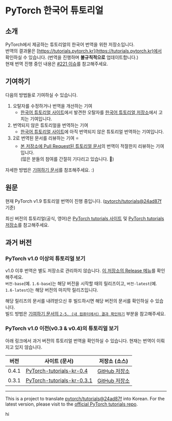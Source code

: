 # PyTorch 한국어 튜토리얼

## 소개

PyTorch에서 제공하는 튜토리얼의 한국어 번역을 위한 저장소입니다.\
번역의 결과물은 [https://tutorials.pytorch.kr](https://tutorials.pytorch.kr)에서 확인하실 수 있습니다. (번역을 진행하며 **불규칙적으로** 업데이트합니다.)\
현재 번역 진행 중인 내용은 [#221 이슈](https://github.com/9bow/PyTorch-tutorials-kr/issues/221)를 참고해주세요.

## 기여하기

다음의 방법들로 기여하실 수 있습니다.

1. 오탈자를 수정하거나 번역을 개선하는 기여
   * [한국어 튜토리얼 사이트](http://tutorials.pytorch.kr/)에서 발견한 오탈자를 [한국어 튜토리얼 저장소](https://github.com/9bow/PyTorch-tutorials-kr)에서 고치는 기여입니다.
2. 번역되지 않은 튜토리얼을 번역하는 기여
   * [한국어 튜토리얼 사이트](http://tutorials.pytorch.kr/)에 아직 번역되지 않은 튜토리얼 번역하는 기여입니다.
3. 2로 번역된 문서를 리뷰하는 기여 :star:
   * [본 저장소에 Pull Request된 튜토리얼 문서](https://github.com/9bow/PyTorch-tutorials-kr/pulls)의 번역이 적절한지 리뷰하는 기여입니다. \
     (많은 분들의 참여를 간절히 기다리고 있습니다. :pray:)

자세한 방법은 [기여하기 문서](CONTRIBUTING.md)를 참조해주세요. :)

## 원문

현재 PyTorch v1.9 튜토리얼 번역이 진행 중입니다. ([pytorch/tutorials@24ad87f](https://github.com/pytorch/tutorials/commit/24ad87fdb9e5cd73ed8a27eed1efed6c4a7a1bb5) 기준)

최신 버전의 튜토리얼(공식, 영어)은 [PyTorch tutorials 사이트](https://pytorch.org/tutorials) 및 [PyTorch tutorials 저장소](https://github.com/pytorch/tutorials)를 참고해주세요.

## 과거 버전

### PyTorch v1.0 이상의 튜토리얼 보기

v1.0 이후 번역은 별도 저장소로 관리하지 않습니다. [이 저장소의 Release 메뉴](https://github.com/9bow/PyTorch-tutorials-kr/releases)를 확인해주세요. \
`버전-base`(예. `1.6-base`)는 해당 버전을 시작할 때의 릴리즈이고, `버전-latest`(예. `1.6-latest`)는 해당 버전의 마지막 릴리즈입니다.

해당 릴리즈의 문서를 내려받으신 후 빌드하시면 해당 버전의 문서를 확인하실 수 있습니다. \
빌드 방법은 [기여하기 문서의 `2-5. (내 컴퓨터에서) 결과 확인하기`](https://github.com/9bow/PyTorch-tutorials-kr/blob/master/CONTRIBUTING.md#2-5-내-컴퓨터에서-결과-확인하기) 부분을 참고해주세요.

### PyTorch v1.0 이전(v0.3 & v0.4)의 튜토리얼 보기

아래 링크에서 과거 버전의 튜토리얼 번역을 확인하실 수 있습니다. 현재는 번역이 이뤄지고 있지 않습니다.

  | 버전   | 사이트 (문서) | 저장소 (소스) |
  | ------ | ------------- | ------------- |
  | 0.4.1  | [PyTorch-tutorials-kr-0.4](https://9bow.github.io/PyTorch-tutorials-kr-0.4) | [GitHub 저장소](https://github.com/9bow/PyTorch-tutorials-kr-0.4) |
  | 0.3.1  | [PyTorch-tutorials-kr-0.3.1](https://9bow.github.io/PyTorch-tutorials-kr-0.3.1) | [GitHub 저장소](https://github.com/9bow/PyTorch-tutorials-kr-0.3.1) |

---
This is a project to translate [pytorch/tutorials@24ad87f](https://github.com/pytorch/tutorials/commit/24ad87fdb9e5cd73ed8a27eed1efed6c4a7a1bb5) into Korean.
For the latest version, please visit to the [official PyTorch tutorials repo](https://github.com/pytorch/tutorials).

hi
